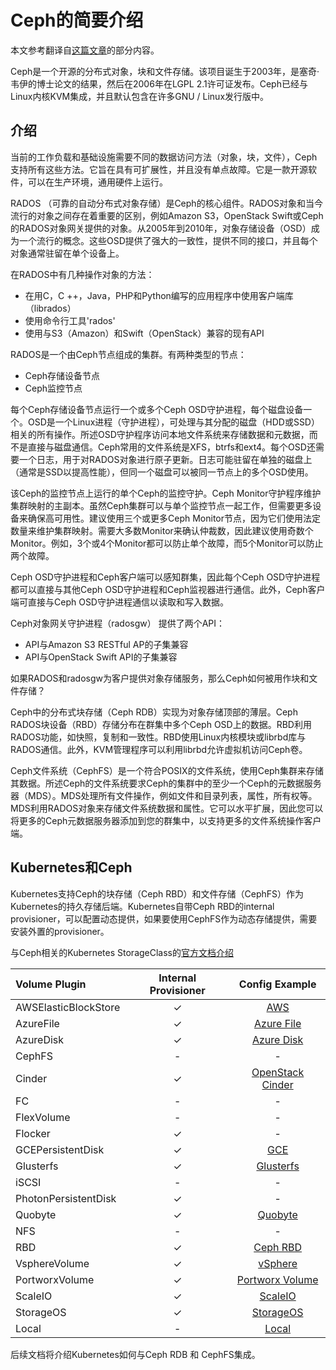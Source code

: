 # Ceph的简要介绍
本文参考翻译自[这篇文章](https://www.stratoscale.com/blog/storage/introduction-to-ceph/)的部分内容。

Ceph是一个开源的分布式对象，块和文件存储。该项目诞生于2003年，是塞奇·韦伊的博士论文的结果，然后在2006年在LGPL 2.1许可证发布。Ceph已经与Linux内核KVM集成，并且默认包含在许多GNU / Linux发行版中。

## 介绍
当前的工作负载和基础设施需要不同的数据访问方法（对象，块，文件），Ceph支持所有这些方法。它旨在具有可扩展性，并且没有单点故障。它是一款开源软件，可以在生产环境，通用硬件上运行。

RADOS （可靠的自动分布式对象存储）是Ceph的核心组件。RADOS对象和当今流行的对象之间存在着重要的区别，例如Amazon S3，OpenStack Swift或Ceph的RADOS对象网关提供的对象。从2005年到2010年，对象存储设备（OSD）成为一个流行的概念。这些OSD提供了强大的一致性，提供不同的接口，并且每个对象通常驻留在单个设备上。

在RADOS中有几种操作对象的方法：
* 在用C，C ++，Java，PHP和Python编写的应用程序中使用客户端库（librados）
* 使用命令行工具'rados'
* 使用与S3（Amazon）和Swift（OpenStack）兼容的现有API

RADOS是一个由Ceph节点组成的集群。有两种类型的节点：
* Ceph存储设备节点
* Ceph监控节点

每个Ceph存储设备节点运行一个或多个Ceph OSD守护进程，每个磁盘设备一个。OSD是一个Linux进程（守护进程），可处理与其分配的磁盘（HDD或SSD）相关的所有操作。所述OSD守护程序访问本地文件系统来存储数据和元数据，而不是直接与磁盘通信。Ceph常用的文件系统是XFS，btrfs和ext4。每个OSD还需要一个日志，用于对RADOS对象进行原子更新。日志可能驻留在单独的磁盘上（通常是SSD以提高性能），但同一个磁盘可以被同一节点上的多个OSD使用。

该Ceph的监控节点上运行的单个Ceph的监控守护。Ceph Monitor守护程序维护集群映射的主副本。虽然Ceph集群可以与单个监控节点一起工作，但需要更多设备来确保高可用性。建议使用三个或更多Ceph Monitor节点，因为它们使用法定数量来维护集群映射。需要大多数Monitor来确认仲裁数，因此建议使用奇数个Monitor。例如，3个或4个Monitor都可以防止单个故障，而5个Monitor可以防止两个故障。

Ceph OSD守护进程和Ceph客户端可以感知群集，因此每个Ceph OSD守护进程都可以直接与其他Ceph OSD守护进程和Ceph监视器进行通信。此外，Ceph客户端可直接与Ceph OSD守护进程通信以读取和写入数据。

Ceph对象网关守护进程（radosgw） 提供了两个API：
* API与Amazon S3 RESTful AP的子集兼容
* API与OpenStack Swift API的子集兼容

如果RADOS和radosgw为客户提供对象存储服务，那么Ceph如何被用作块和文件存储？

Ceph中的分布式块存储（Ceph RDB）实现为对象存储顶部的薄层。Ceph RADOS块设备（RBD）存储分布在群集中多个Ceph OSD上的数据。RBD利用RADOS功能，如快照，复制和一致性。RBD使用Linux内核模块或librbd库与RADOS通信。此外，KVM管理程序可以利用librbd允许虚拟机访问Ceph卷。

Ceph文件系统（CephFS）是一个符合POSIX的文件系统，使用Ceph集群来存储其数据。所述Ceph的文件系统要求Ceph的集群中的至少一个Ceph的元数据服务器（MDS）。MDS处理所有文件操作，例如文件和目录列表，属性，所有权等。MDS利用RADOS对象来存储文件系统数据和属性。它可以水平扩展，因此您可以将更多的Ceph元数据服务器添加到您的群集中，以支持更多的文件系统操作客户端。

## Kubernetes和Ceph
Kubernetes支持Ceph的块存储（Ceph RBD）和文件存储（CephFS）作为Kubernetes的持久存储后端。Kubernetes自带Ceph RBD的internal provisioner，可以配置动态提供，如果要使用CephFS作为动态存储提供，需要安装外置的provisioner。

与Ceph相关的Kubernetes StorageClass的[官方文档介绍](https://kubernetes.io/docs/concepts/storage/storage-classes/)

| Volume Plugin        | Internal Provisioner| Config Example                       |
| :---                 |     :---:           |    :---:                             |
| AWSElasticBlockStore | &#x2713;            | [AWS](#aws)                          |
| AzureFile            | &#x2713;            | [Azure File](#azure-file)            |
| AzureDisk            | &#x2713;            | [Azure Disk](#azure-disk)            |
| CephFS               | -                   | -                                    |
| Cinder               | &#x2713;            | [OpenStack Cinder](#openstack-cinder)|
| FC                   | -                   | -                                    |
| FlexVolume           | -                   | -                                    |
| Flocker              | &#x2713;            | -                                    |
| GCEPersistentDisk    | &#x2713;            | [GCE](#gce)                          |
| Glusterfs            | &#x2713;            | [Glusterfs](#glusterfs)              |
| iSCSI                | -                   | -                                    |
| PhotonPersistentDisk | &#x2713;            | -                                    |
| Quobyte              | &#x2713;            | [Quobyte](#quobyte)                  |
| NFS                  | -                   | -                                    |
| RBD                  | &#x2713;            | [Ceph RBD](#ceph-rbd)                |
| VsphereVolume        | &#x2713;            | [vSphere](#vsphere)                  |
| PortworxVolume       | &#x2713;            | [Portworx Volume](#portworx-volume)  |
| ScaleIO              | &#x2713;            | [ScaleIO](#scaleio)                  |
| StorageOS            | &#x2713;            | [StorageOS](#storageos)              |
| Local                | -                   | [Local](#local)              |

后续文档将介绍Kubernetes如何与Ceph RDB 和 CephFS集成。
